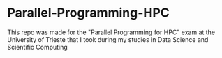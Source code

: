 # Parallel-Programming-HPC
This repo was made for the "Parallel Programming for HPC" exam at the University of Trieste that I took during my studies in Data Science and Scientific Computing
